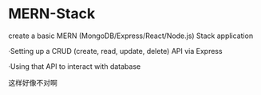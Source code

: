 # MERN-Stack
create a basic MERN (MongoDB/Express/React/Node.js) Stack application

·Setting up a CRUD (create, read, update, delete) API via Express

·Using that API to interact with database 

这样好像不对啊